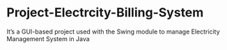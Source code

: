 # Project-Electrcity-Billing-System
It’s a GUI-based project used with the Swing module to manage Electricity Management System in Java
